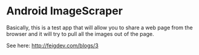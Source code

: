 # Android ImageScraper

Basically, this is a test app that will allow you to share a web page
from the browser and it will try to pull all the images out of the page.

See here: http://feigdev.com/blogs/3
